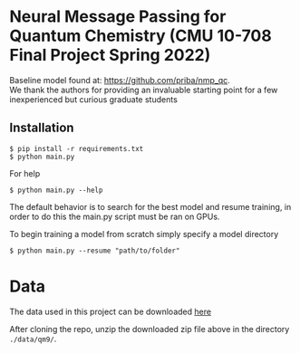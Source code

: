 # Neural Message Passing for Quantum Chemistry (CMU 10-708 Final Project Spring 2022)

Baseline model found at: https://github.com/priba/nmp_qc.  
We thank the authors for providing an invaluable starting point for a few inexperienced but curious graduate students 


## Installation

    $ pip install -r requirements.txt
    $ python main.py

For help
    
    $ python main.py --help

The default behavior is to search for the best model and resume training, in order to do this the main.py script must be ran on GPUs. 

To begin training a model from scratch simply specify a model directory 

    $ python main.py --resume "path/to/folder"

# Data
The data used in this project can be downloaded [here](https://drive.google.com/file/d/11DR28EFbWWR_EKbVwr-RKMVeLwC2gYft/view?usp=sharing)

After cloning the repo, unzip the downloaded zip file above in the directory `./data/qm9/`.
